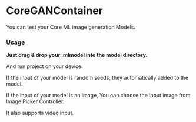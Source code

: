 # CoreGANContainer

You can test your Core ML image generation Models.

### Usage

**Just drag & drop your .mlmodel into the model directory.**

And run project on your device.

If the input of your model is random seeds, they automatically added to the model. 

If the input of your model is an image, You can choose the input image from Image Picker Controller.

It also supports video input.
